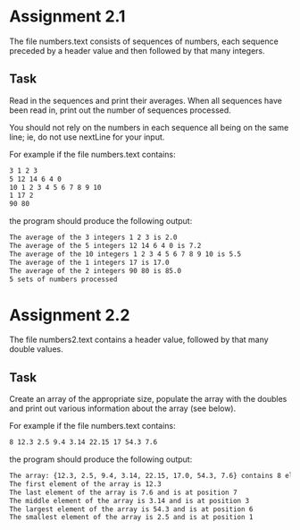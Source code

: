 # Assignment 2.1
The file numbers.text consists of sequences of numbers, each sequence preceded by a header value and then followed by that many integers. 
## Task
Read in the sequences and print their averages. When all sequences have been read in, print out the number of sequences processed.

You should not rely on the numbers in each sequence all being on the same line; ie, do not use nextLine for your input.

For example if the file numbers.text contains:
```bash
3 1 2 3 
5 12 14 6 4 0 
10 1 2 3 4 5 6 7 8 9 10 
1 17 2 
90 80
```
the program should produce the following output:
```bash
The average of the 3 integers 1 2 3 is 2.0 
The average of the 5 integers 12 14 6 4 0 is 7.2 
The average of the 10 integers 1 2 3 4 5 6 7 8 9 10 is 5.5 
The average of the 1 integers 17 is 17.0 
The average of the 2 integers 90 80 is 85.0 
5 sets of numbers processed
```

# Assignment 2.2
The file numbers2.text contains a header value, followed by that many double values.

## Task
Create an array of the appropriate size, populate the array with the doubles and print out various information about the array (see below).

For example if the file numbers.text contains:
```bash
8 12.3 2.5 9.4 3.14 22.15 17 54.3 7.6
```

the program should produce the following output:

```bash
The array: {12.3, 2.5, 9.4, 3.14, 22.15, 17.0, 54.3, 7.6} contains 8 elements
The first element of the array is 12.3
The last element of the array is 7.6 and is at position 7
The middle element of the array is 3.14 and is at position 3
The largest element of the array is 54.3 and is at position 6
The smallest element of the array is 2.5 and is at position 1
```